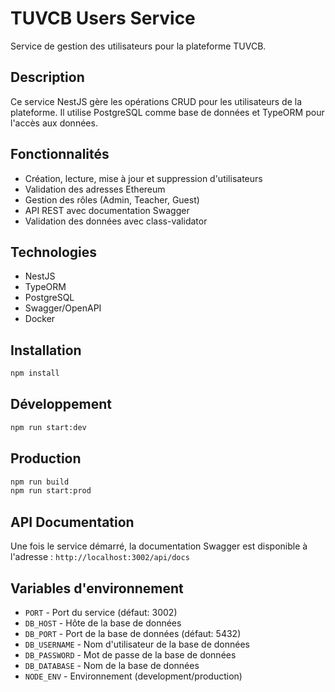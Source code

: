 # TUVCB Users Service

Service de gestion des utilisateurs pour la plateforme TUVCB.

## Description

Ce service NestJS gère les opérations CRUD pour les utilisateurs de la plateforme. Il utilise PostgreSQL comme base de données et TypeORM pour l'accès aux données.

## Fonctionnalités

- Création, lecture, mise à jour et suppression d'utilisateurs
- Validation des adresses Ethereum
- Gestion des rôles (Admin, Teacher, Guest)
- API REST avec documentation Swagger
- Validation des données avec class-validator

## Technologies

- NestJS
- TypeORM
- PostgreSQL
- Swagger/OpenAPI
- Docker

## Installation

```bash
npm install
```

## Développement

```bash
npm run start:dev
```

## Production

```bash
npm run build
npm run start:prod
```

## API Documentation

Une fois le service démarré, la documentation Swagger est disponible à l'adresse :
`http://localhost:3002/api/docs`

## Variables d'environnement

- `PORT` - Port du service (défaut: 3002)
- `DB_HOST` - Hôte de la base de données
- `DB_PORT` - Port de la base de données (défaut: 5432)
- `DB_USERNAME` - Nom d'utilisateur de la base de données
- `DB_PASSWORD` - Mot de passe de la base de données
- `DB_DATABASE` - Nom de la base de données
- `NODE_ENV` - Environnement (development/production)
